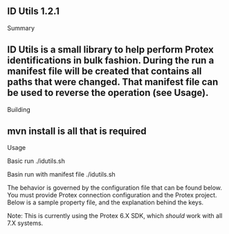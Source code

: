 ID Utils 1.2.1
--------------------------------------------------------------------
Summary


ID Utils is a small library to help perform Protex identifications in bulk fashion.
During the run a manifest file will be created that contains all paths that were changed.
That manifest file can be used to reverse the operation (see Usage).
---------------------------------------------------------------------
Building


mvn install is all that is required
----------------------------------------------------------------------
Usage

Basic run
./idutils.sh <location of configuration file> 

Basin run with manifest file 
./idutils.sh <location of configuration file> <location of manifest file>

The behavior is governed by the configuration file that can be found below.  
You must provide Protex connection configuration and the Protex project.
Below is a sample property file, and the explanation behind the keys.

Note:  This is currently using the Protex 6.X SDK, which *should* work with all 7.X systems.


